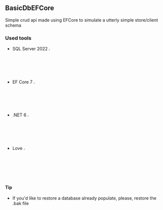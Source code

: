 <h2>BasicDbEFCore</h2>
Simple crud api made using EFCore to simulate a utterly simple store/client schema

<h3>Used tools</h3>

- SQL Server 2022 <img src="https://dt-cdn.net/hub/sql-server-logo-only_pEMCEEa.png" alt="MSSQL Logo" width="2.5%" height="2.5%"><span/>
- EF Core 7 <span> <img src="https://miro.medium.com/max/591/1*4HIU0YdDkj0dmGySVC5D_g.png" alt="EF Core Logo" width="2.5%" height="2.5%"><span/>
- .NET 6 <span> <img src="https://upload.wikimedia.org/wikipedia/commons/e/ee/.NET_Core_Logo.svg" alt=".NET Logo" width="2.5%" height="2.5%"><span/>
- Love <img src="https://codingislove.com/wp-content/uploads/2015/12/codinglovenew.png" alt="Love Logo" width="2.5%" height="2.5%"> <span/>

<h4>Tip</h4>

- If you'd like to restore a database already populate, please, restore the .bak file
